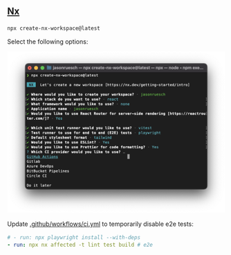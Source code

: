 ## [Nx](https://nx.dev/)

```bash
npx create-nx-workspace@latest
```

Select the following options:

![Create Nx Workspace](../assets/create-nx-workspace.png)

Update [.github/workflows/ci.yml](../../.github/workflows/ci.yml) to temporarily disable e2e tests:

```yaml
# - run: npx playwright install --with-deps
- run: npx nx affected -t lint test build # e2e
```
